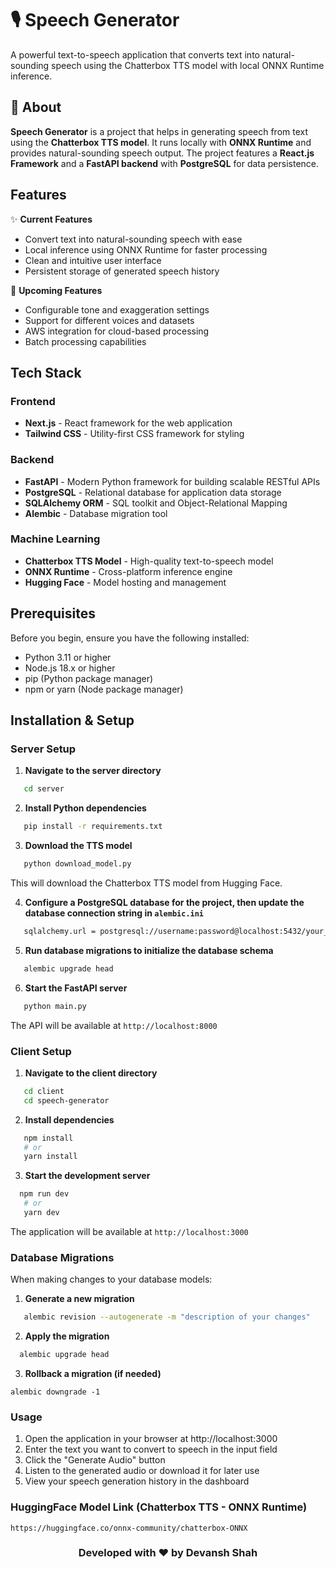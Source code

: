 # 🎙️ Speech Generator 

A powerful text-to-speech application that converts text into natural-sounding speech using the Chatterbox TTS model with local ONNX Runtime inference.

## 📌 About  
**Speech Generator** is a project that helps in generating speech from text using the **Chatterbox TTS model**. It runs locally with **ONNX Runtime** and provides natural-sounding speech output. The project features a **React.js Framework** and a **FastAPI backend** with **PostgreSQL** for data persistence.  

## Features

✨ **Current Features**
- Convert text into natural-sounding speech with ease
- Local inference using ONNX Runtime for faster processing
- Clean and intuitive user interface
- Persistent storage of generated speech history

🚀 **Upcoming Features**
- Configurable tone and exaggeration settings
- Support for different voices and datasets
- AWS integration for cloud-based processing
- Batch processing capabilities

## Tech Stack

### Frontend
- **Next.js** - React framework for the web application
- **Tailwind CSS** - Utility-first CSS framework for styling

### Backend
- **FastAPI** - Modern Python framework for building scalable RESTful APIs
- **PostgreSQL** - Relational database for application data storage
- **SQLAlchemy ORM** - SQL toolkit and Object-Relational Mapping
- **Alembic** - Database migration tool

### Machine Learning
- **Chatterbox TTS Model** - High-quality text-to-speech model
- **ONNX Runtime** - Cross-platform inference engine
- **Hugging Face** - Model hosting and management

## Prerequisites

Before you begin, ensure you have the following installed:
- Python 3.11 or higher
- Node.js 18.x or higher
- pip (Python package manager)
- npm or yarn (Node package manager)

## Installation & Setup

### Server Setup

1. **Navigate to the server directory**
```bash
   cd server
```
2. **Install Python dependencies**
```bash
   pip install -r requirements.txt
```
3. **Download the TTS model**
```bash
   python download_model.py
```
This will download the Chatterbox TTS model from Hugging Face.

4. **Configure a PostgreSQL database for the project, then update the database connection string in `alembic.ini`**
```bash
   sqlalchemy.url = postgresql://username:password@localhost:5432/your_database_name
```
5. **Run database migrations to initialize the database schema**
```bash
   alembic upgrade head
```
6. **Start the FastAPI server**
```bash
   python main.py
```
The API will be available at `http://localhost:8000`

### Client Setup

1. **Navigate to the client directory**
```bash
   cd client
   cd speech-generator
```
2. **Install dependencies**
```bash
   npm install
   # or
   yarn install
```
3. **Start the development server**
```bash
  npm run dev
   # or
   yarn dev
```
The application will be available at `http://localhost:3000`

### Database Migrations
When making changes to your database models:

1. **Generate a new migration**
```bash
   alembic revision --autogenerate -m "description of your changes"
```
2. **Apply the migration**
```bash
  alembic upgrade head
```
3. **Rollback a migration (if needed)**
```
alembic downgrade -1
```

### Usage

1. Open the application in your browser at http://localhost:3000
2. Enter the text you want to convert to speech in the input field
3. Click the "Generate Audio" button
4. Listen to the generated audio or download it for later use
5. View your speech generation history in the dashboard

### HuggingFace Model Link (Chatterbox TTS - ONNX Runtime)
`https://huggingface.co/onnx-community/chatterbox-ONNX`
<h3 align="center">Developed with ❤️ by Devansh Shah</h3>

